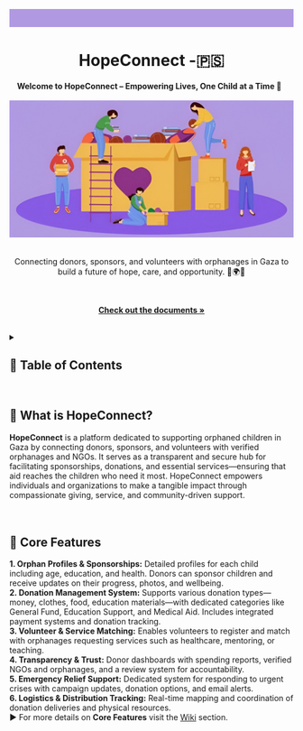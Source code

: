 <a name="readme-top"></a>
<div align="center">
  <img src="fourth.jpg" alt="Description of the image">
    <br>
  <h1>HopeConnect -🇵🇸</h1>
  <strong>Welcome to HopeConnect – Empowering Lives, One Child at a Time 💜</strong> &nbsp;<br>
  <br>
  <img src="third.jpg" alt="Description of the image">

</div>
<br>
<div align="center">

<p>Connecting donors, sponsors, and volunteers with orphanages in Gaza to build a future of hope, care, and opportunity. 💜🌍🤝</p>
<br>

  <a href="https://github.com/FatinaAlTaherr/HopeConnect.git"><strong>Check out the documents »</strong></a>
</div>

<br>



<details>
  <summary><h2>💜 Table of Contents<h2\></summary>
  <ol>
    <li><a href="#intro">Introduction (What's HopeConnect?)</a></li>
    <li><a href="#coref">Core Features</a></li>
    <li><a href="#addf">Additional Features</a></li>
    <li><a href="#roles">Roles</a></li>
    <li><a href="#bw">Built With</a></li>
    <li><a href="#gs">Getting Started</a></li>
    <li><a href="#API">API Documentation</a></li>
    <li><a href="#demo">Demo</a></li>
    <li><a href="#contribution">Contribution</a></li>
    <li><a href="#contact">Contact</a></li>
  </ol>
</details>
 <br>



<a name="intro"></a>
## 💜 What is HopeConnect?
<strong>HopeConnect</strong> is a platform dedicated to supporting orphaned children in Gaza by connecting donors, sponsors, and volunteers with verified orphanages and NGOs. It serves as a transparent and secure hub for facilitating sponsorships, donations, and essential services—ensuring that aid reaches the children who need it most. HopeConnect empowers individuals and organizations to make a tangible impact through compassionate giving, service, and community-driven support.
<br>
<br>
<br>



<a name="coref"></a>
## 💜 Core Features
<strong>1. Orphan Profiles & Sponsorships:</strong> Detailed profiles for each child including age, education, and health. Donors can sponsor children and receive updates on their progress, photos, and wellbeing. <br>
<strong>2. Donation Management System:</strong> Supports various donation types—money, clothes, food, education materials—with dedicated categories like General Fund, Education Support, and Medical Aid. Includes integrated payment systems and donation tracking. <br>
<strong>3. Volunteer & Service Matching:</strong> Enables volunteers to register and match with orphanages requesting services such as healthcare, mentoring, or teaching. <br>
<strong>4. Transparency & Trust:</strong> Donor dashboards with spending reports, verified NGOs and orphanages, and a review system for accountability. <br>
<strong>5. Emergency Relief Support:</strong> Dedicated system for responding to urgent crises with campaign updates, donation options, and email alerts. <br>
<strong>6. Logistics & Distribution Tracking:</strong> Real-time mapping and coordination of donation deliveries and physical resources. <br>
▶️ For more details on <strong>Core Features</strong> visit the <a href="https://github.com/FatinaAlTaherr/HopeConnect/wiki">Wiki</a> section.
 <br>
 <br>
 <br>
 <br>
